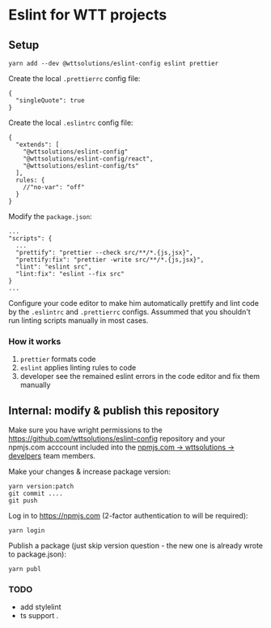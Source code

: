 # Eslint for WTT projects

## Setup


```
yarn add --dev @wttsolutions/eslint-config eslint prettier

```

Create the local `.prettierrc` config file:

```
{
  "singleQuote": true
}
```

Create the local `.eslintrc` config file:

```
{
  "extends": [
    "@wttsolutions/eslint-config"
    "@wttsolutions/eslint-config/react",
    "@wttsolutions/eslint-config/ts"
  ],
  rules: {
    //"no-var": "off"
  }
}
```

Modify the `package.json`:

```
...
"scripts": {
  ...
  "prettify": "prettier --check src/**/*.{js,jsx}",
  "prettify:fix": "prettier -write src/**/*.{js,jsx}",
  "lint": "eslint src",
  "lint:fix": "eslint --fix src"
}
...
```


Configure your code editor to make him automatically prettify and lint code by the `.eslintrc` and `.prettierrc` configs.  Assummed that you shouldn't run linting scripts manually in most cases.


### How it works

1. `prettier` formats code
2. `eslint` applies linting rules to code
3. developer see the remained eslint errors in the code editor and fix them manually

## Internal: modify & publish this repository

Make sure you have wright permissions to the https://github.com/wttsolutions/eslint-config repository and your npmjs.com acccount included into the [npmjs.com -> wttsolutions -> develpers](https://www.npmjs.com/settings/wttsolutions/teams/team/developers/users) team members.

Make your changes & increase package version:

```
yarn version:patch
git commit ....
git push
```

Log in to https://npmjs.com (2-factor authentication to will be required):

```
yarn login
```

Publish a package (just skip version question - the new one is already wrote to package.json):

```
yarn publ
```

### TODO
 - add stylelint
 - ts support
.
